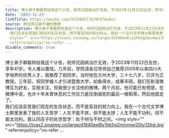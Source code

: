 ```yaml
---
title: 博士弟子卿磊转给我这个讣告，祝师兄因病治疗无效，于2023年11月22日去世，享年41岁。令人难以置信。几年前，学院请各位导师自己推荐2005年以来四川大学培养的优...
date: '2023-11-23'
linkTitle: https://weibo.com/3515092710/NtX7Au0oJ
source: 种豆得瓜谢不谦的微博
description: 博士弟子卿磊转给我这个讣告，祝师兄因病治疗无效，于2023年11月22日去世，享年41岁。令人难以置信。几年前，学院请各位导师自己推荐2005年以来四川大学培养的优秀人才，我推荐了祝同学。当时他在兰州大学，三十七八岁，已评为正教授。三年前，祝同学被人才引进暨南大学，如鱼得水，成果丰硕。我们在新浪微博互为好友，互相关注，但我很少关注他的微博。两个月前，他可能已有预感，在微博中说，也许十年未曾休息的工作压力是压倒骆驼的最后一根稻草。然后他就走了。<br>
  我们应该反思我们现在的生存状态，而不是盲目的努力向上。我在一个古代文学博士群里发表了我的人生哲学：人生不能不拼，但不能太拼；人生不能不功利，但不能太功利。我认同庄子的处世哲学：处于材与不材之间。<img
  style="" src="https://tvax2.sinaimg.cn/large/d1840ee6ly1hk5g2minmwj20ty12itgj.jpg"
  referrerpolicy="no-refer ...
disable_comments: true
---
```

博士弟子卿磊转给我这个讣告，祝师兄因病治疗无效，于2023年11月22日去世，享年41岁。令人难以置信。几年前，学院请各位导师自己推荐2005年以来四川大学培养的优秀人才，我推荐了祝同学。当时他在兰州大学，三十七八岁，已评为正教授。三年前，祝同学被人才引进暨南大学，如鱼得水，成果丰硕。我们在新浪微博互为好友，互相关注，但我很少关注他的微博。两个月前，他可能已有预感，在微博中说，也许十年未曾休息的工作压力是压倒骆驼的最后一根稻草。然后他就走了。<br> 我们应该反思我们现在的生存状态，而不是盲目的努力向上。我在一个古代文学博士群里发表了我的人生哲学：人生不能不拼，但不能太拼；人生不能不功利，但不能太功利。我认同庄子的处世哲学：处于材与不材之间。<img style="" src="https://tvax2.sinaimg.cn/large/d1840ee6ly1hk5g2minmwj20ty12itgj.jpg" referrerpolicy="no-refer ...